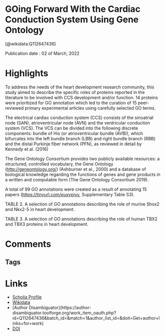 
GOing Forward With the Cardiac Conduction System Using Gene Ontology
====================================================================
  
  [@wikidata:Q112647436]  
  
Publication date : 02 of March, 2022  

# Highlights

To address the needs of the heart development research community, this study aimed to describe the specific roles of proteins reported in the literature to be involved with CCS development and/or function. 14 proteins were prioritized for GO annotation which led to the curation of 15 peer-reviewed primary experimental articles using carefully selected GO terms. 

The electrical cardiac conduction system (CCS) consists of the sinoatrial node (SAN), atrioventricular node (AVN) and the ventricular conduction system (VCS). The VCS can be divided into the following discrete components: bundle of His (or atrioventricular bundle (AVB)), which bifurcates into the left bundle branch (LBB) and right bundle branch (RBB) and the distal Purkinje fiber network (PFN), as reviewed in detail by Kennedy et al. (2016)

The Gene Ontology Consortium provides two publicly available resources: a structured, controlled vocabulary, the Gene Ontology (http://geneontology.org/) (Ashburner et al., 2000) and a database of biological knowledge regarding the functions of genes and gene products in a written and computable form (The Gene Ontology Consortium 2019).

A total of 99 GO annotations were created as a result of annotating 15 papers (https://tinyurl.com/puxypjyv, Supplementary Table S3).

TABLE 2. A selection of GO annotations describing the role of murine Shox2 and Nkx2-5 in heart development.

TABLE 3. A selection of GO annotations describing the role of human TBX2 and TBX3 proteins in heart development.
# Comments

## Tags

# Links
  
 * [Scholia Profile](https://scholia.toolforge.org/work/Q112647436)  
 * [Wikidata](https://www.wikidata.org/wiki/Q112647436)  
 * [Author Disambiguator](https://author-
disambiguator.toolforge.org/work_item_oauth.php?id=Q112647436&batch_id=&match=1&author_list_id=&doit=Get+author+links+for+work)  
 * [DOI](https://doi.org/10.3389/FGENE.2022.802393)  
